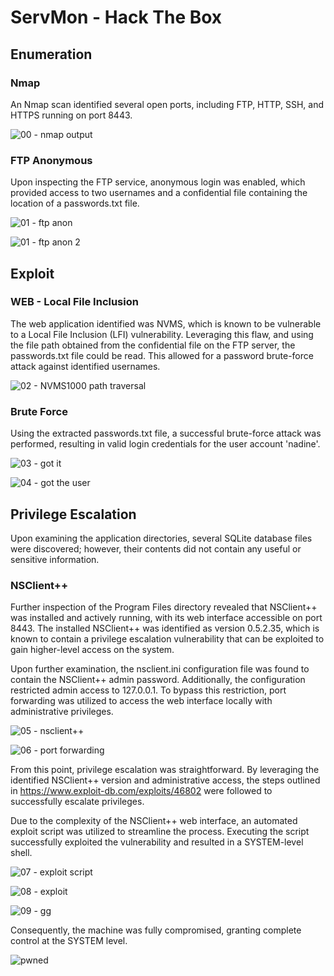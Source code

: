 # ServMon - Hack The Box

## Enumeration
### Nmap
An Nmap scan identified several open ports, including FTP, HTTP, SSH, and HTTPS running on port 8443.

![00 - nmap output](https://github.com/user-attachments/assets/374be302-e5be-4343-b0d9-008dc45f68f8)

### FTP Anonymous
Upon inspecting the FTP service, anonymous login was enabled, which provided access to two usernames and a confidential file containing the location of a passwords.txt file.

![01 - ftp anon](https://github.com/user-attachments/assets/0960ecb4-2a0f-46a5-adcc-12c833e378a5)

![01 - ftp anon 2](https://github.com/user-attachments/assets/6721a33d-b2c3-4c12-8481-9c4cd3e8b9f7)

## Exploit
### WEB - Local File Inclusion
The web application identified was NVMS, which is known to be vulnerable to a Local File Inclusion (LFI) vulnerability. Leveraging this flaw, and using the file path obtained from the confidential file on the FTP server, the passwords.txt file could be read. This allowed for a password brute-force attack against identified usernames.

![02 - NVMS1000 path traversal](https://github.com/user-attachments/assets/63a02746-2a6e-47ac-bf30-08f1d6a60933)

### Brute Force
Using the extracted passwords.txt file, a successful brute-force attack was performed, resulting in valid login credentials for the user account 'nadine'.

![03 - got it](https://github.com/user-attachments/assets/1534159d-65d3-4f3e-b58e-cf08c8b3bc0a)

![04 - got the user](https://github.com/user-attachments/assets/55292d1a-8430-4386-8903-0996a30bf048)

## Privilege Escalation
Upon examining the application directories, several SQLite database files were discovered; however, their contents did not contain any useful or sensitive information.

### NSClient++
Further inspection of the Program Files directory revealed that NSClient++ was installed and actively running, with its web interface accessible on port 8443.
The installed NSClient++ was identified as version 0.5.2.35, which is known to contain a privilege escalation vulnerability that can be exploited to gain higher-level access on the system.

Upon further examination, the nsclient.ini configuration file was found to contain the NSClient++ admin password. Additionally, the configuration restricted admin access to 127.0.0.1. To bypass this restriction, port forwarding was utilized to access the web interface locally with administrative privileges.

![05 - nsclient++](https://github.com/user-attachments/assets/f5476703-459b-42fa-82c0-5726c1e82980)

![06 - port forwarding ](https://github.com/user-attachments/assets/851b664f-c343-4726-9f44-25c59ca4a0b2)

From this point, privilege escalation was straightforward. By leveraging the identified NSClient++ version and administrative access, the steps outlined in https://www.exploit-db.com/exploits/46802 were followed to successfully escalate privileges.

Due to the complexity of the NSClient++ web interface, an automated exploit script was utilized to streamline the process. Executing the script successfully exploited the vulnerability and resulted in a SYSTEM-level shell.

![07 - exploit script](https://github.com/user-attachments/assets/d42ef742-66bd-45f9-b598-9ddf46def670)

![08 - exploit](https://github.com/user-attachments/assets/fdf3063e-f958-4057-9cdd-4b5233a2fd36)

![09 - gg](https://github.com/user-attachments/assets/96552286-c679-4242-8c4e-0c196592962d)

Consequently, the machine was fully compromised, granting complete control at the SYSTEM level.

![pwned](https://github.com/user-attachments/assets/98c88a83-d95e-459d-947e-862ba2899b4a)




